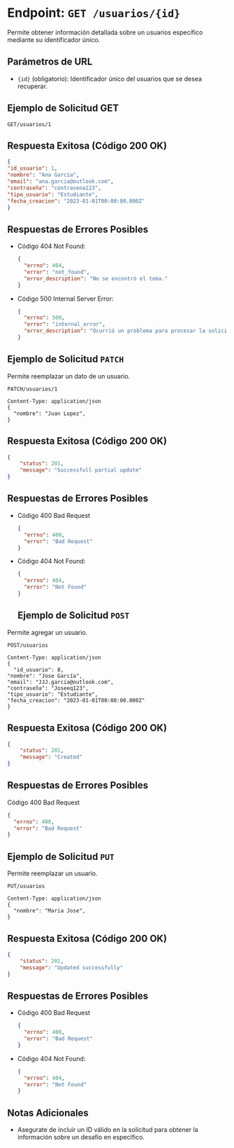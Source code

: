 # Endpoint: `GET /usuarios/{id}`

Permite obtener información detallada sobre un usuarios específico mediante su identificador único.

## Parámetros de URL
- `{id}` (obligatorio): Identificador único del usuarios que se desea recuperar.

## Ejemplo de Solicitud GET
```http
GET/usuarios/1
```

## Respuesta Exitosa (Código 200 OK)
```json
{
"id_usuario": 1,
"nombre": "Ana García",
"email": "ana.garcia@outlook.com",
"contraseña": "contrasena123",
"tipo_usuario": "Estudiante",
"fecha_creacion": "2023-01-01T00:00:00.000Z"
}
```

## Respuestas de Errores Posibles
- Código 404 Not Found:

  ```json
  {
    "errno": 404,
    "error": "not_found",
    "error_description": "No se encontró el tema."
  }
  ```

- Código 500 Internal Server Error:
  ```json
  {
    "errno": 500,
    "error": "internal_error",
    "error_description": "Ocurrió un problema para procesar la solicitud"
  }
  ``` 

## Ejemplo de Solicitud `PATCH`

Permite reemplazar un dato de un usuario.
```http
PATCH/usuarios/1

Content-Type: application/json
{
  "nombre": "Juan Lopez",
}
```

## Respuesta Exitosa (Código 200 OK)
```json
{
    "status": 201,
    "message": "Successfull partial update"
}
```

## Respuestas de Errores Posibles

- Código 400 Bad Request
  ```json
  {
    "errno": 400,
    "error": "Bad Request"
  }
  ```

- Código 404 Not Found:

  ```json
  {
    "errno": 404,
    "error": "Not Found"
  } 
  ```
  ## Ejemplo de Solicitud `POST`

Permite agregar un usuario.
```http
POST/usuarios

Content-Type: application/json
{
  "id_usuario": 8,
"nombre": "Jose García",
"email": "JJJ.garcia@outlook.com",
"contraseña": "Joseeq123",
"tipo_usuario": "Estudiante",
"fecha_creacion": "2023-01-01T00:00:00.000Z"
}
```

## Respuesta Exitosa (Código 200 OK)
```json
{
    "status": 201,
    "message": "Created"
}
```

## Respuestas de Errores Posibles

  Código 400 Bad Request
  ```json
  {
    "errno": 400,
    "error": "Bad Request"
  }
  ```


## Ejemplo de Solicitud `PUT`
Permite reemplazar un usuario.

```http
PUT/usuarios

Content-Type: application/json
{
  "nombre": "Maria Jose",
}
```

## Respuesta Exitosa (Código 200 OK)
```json
{
    "status": 201,
    "message": "Updated successfully"
}
```

## Respuestas de Errores Posibles

- Código 400 Bad Request
  ```json
  {
    "errno": 400,
    "error": "Bad Request"
  }
  ```

- Código 404 Not Found:

  ```json
  {
    "errno": 404,
    "error": "Not Found"
  } 
  ```



## Notas Adicionales

- Asegurate de incluir un ID válido en la solicitud para obtener la información
  sobre un desafio en específico.
